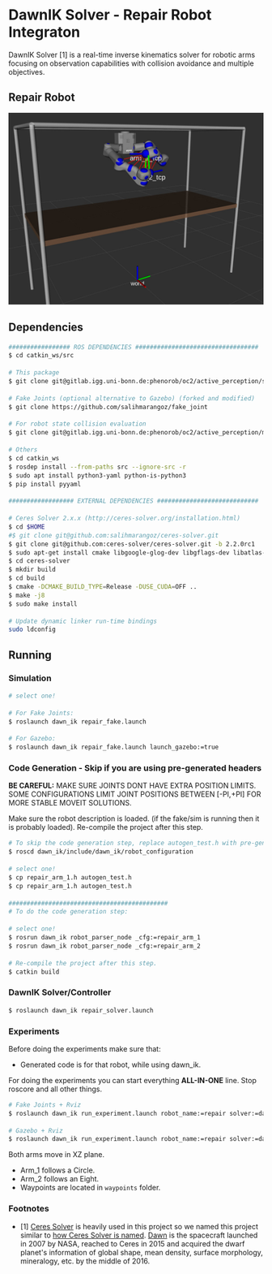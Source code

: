 # DawnIK Solver - Repair Robot Integraton

DawnIK Solver [1]  is a real-time inverse kinematics solver for robotic arms focusing on observation capabilities with collision avoidance and multiple objectives.

## Repair Robot
![Repair+DawnIK](results/repair/repair_dawnik.jpeg)


## Dependencies

```bash
################# ROS DEPENDENCIES ##################################
$ cd catkin_ws/src

# This package
$ git clone git@gitlab.igg.uni-bonn.de:phenorob/oc2/active_perception/salih_marangoz_thesis.git -b repair_integration

# Fake Joints (optional alternative to Gazebo) (forked and modified)
$ git clone https://github.com/salihmarangoz/fake_joint

# For robot state collision evaluation
$ git clone git@gitlab.igg.uni-bonn.de:phenorob/oc2/active_perception/moveit_collision_check.git

# Others
$ cd catkin_ws
$ rosdep install --from-paths src --ignore-src -r
$ sudo apt install python3-yaml python-is-python3
$ pip install pyyaml

################## EXTERNAL DEPENDENCIES ############################

# Ceres Solver 2.x.x (http://ceres-solver.org/installation.html)
$ cd $HOME
#$ git clone git@github.com:salihmarangoz/ceres-solver.git
$ git clone git@github.com:ceres-solver/ceres-solver.git -b 2.2.0rc1
$ sudo apt-get install cmake libgoogle-glog-dev libgflags-dev libatlas-base-dev libeigen3-dev libsuitesparse-dev
$ cd ceres-solver
$ mkdir build
$ cd build
$ cmake -DCMAKE_BUILD_TYPE=Release -DUSE_CUDA=OFF ..
$ make -j8
$ sudo make install

# Update dynamic linker run-time bindings
sudo ldconfig
```

## Running

### Simulation

```bash
# select one!

# For Fake Joints:
$ roslaunch dawn_ik repair_fake.launch

# For Gazebo:
$ roslaunch dawn_ik repair_fake.launch launch_gazebo:=true
```

### Code Generation - Skip if you are using pre-generated headers

**BE CAREFUL:** MAKE SURE JOINTS DONT HAVE EXTRA POSITION LIMITS. SOME CONFIGURATIONS LIMIT JOINT POSITIONS BETWEEN [-PI,+PI] FOR MORE STABLE MOVEIT SOLUTIONS.

Make sure the robot description is loaded. (if the fake/sim is running then it is probably loaded). Re-compile the project after this step. 

```bash
# To skip the code generation step, replace autogen_test.h with pre-generated headers (repair_arm_1.h, repair_arm_2.h.)
$ roscd dawn_ik/include/dawn_ik/robot_configuration

# select one!
$ cp repair_arm_1.h autogen_test.h
$ cp repair_arm_1.h autogen_test.h

############################################
# To do the code generation step:

# select one!
$ rosrun dawn_ik robot_parser_node _cfg:=repair_arm_1
$ rosrun dawn_ik robot_parser_node _cfg:=repair_arm_2

# Re-compile the project after this step. 
$ catkin build
```

### DawnIK Solver/Controller

```bash
$ roslaunch dawn_ik repair_solver.launch
```

### Experiments

Before doing the experiments make sure that:

- Generated code is for that robot, while using dawn_ik.

For doing the experiments you can start everything **ALL-IN-ONE** line. Stop roscore and all other things.

```bash
# Fake Joints + Rviz
$ roslaunch dawn_ik run_experiment.launch robot_name:=repair solver:=dawn_ik

# Gazebo + Rviz
$ roslaunch dawn_ik run_experiment.launch robot_name:=repair solver:=dawn_ik use_gazebo:=true
```

Both arms move in XZ plane.
- Arm_1 follows a Circle.
- Arm_2 follows an Eight.
- Waypoints are located in `waypoints` folder. 


### Footnotes

- [1] [Ceres Solver](http://ceres-solver.org/) is heavily used in this project so we named this project similar to [how Ceres Solver is named](http://ceres-solver.org/#f1). [Dawn](https://solarsystem.nasa.gov/missions/dawn/overview/) is the spacecraft launched in 2007 by NASA, reached to Ceres in 2015 and acquired the dwarf planet's information of global shape, mean density, surface morphology, mineralogy, etc. by the middle of 2016. 

